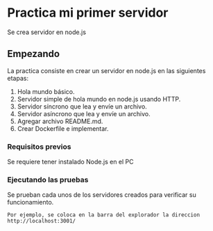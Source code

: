 # Practica mi primer servidor

Se crea servidor en node.js

## Empezando

La practica consiste en crear un servidor en node.js en las siguientes etapas:

1) Hola mundo básico.
2) Servidor simple de hola mundo en node.js usando HTTP.
3) Servidor síncrono que lea y envíe un archivo.
4) Servidor asíncrono que lea y envíe un archivo.
5) Agregar archivo README.md.
6) Crear Dockerfile e implementar.

### Requisitos previos

Se requiere tener instalado Node.js en el PC

### Ejecutando las pruebas

Se prueban cada unos de los servidores creados para verificar su funcionamiento.

```
Por ejemplo, se coloca en la barra del explorador la direccion http://localhost:3001/
```
